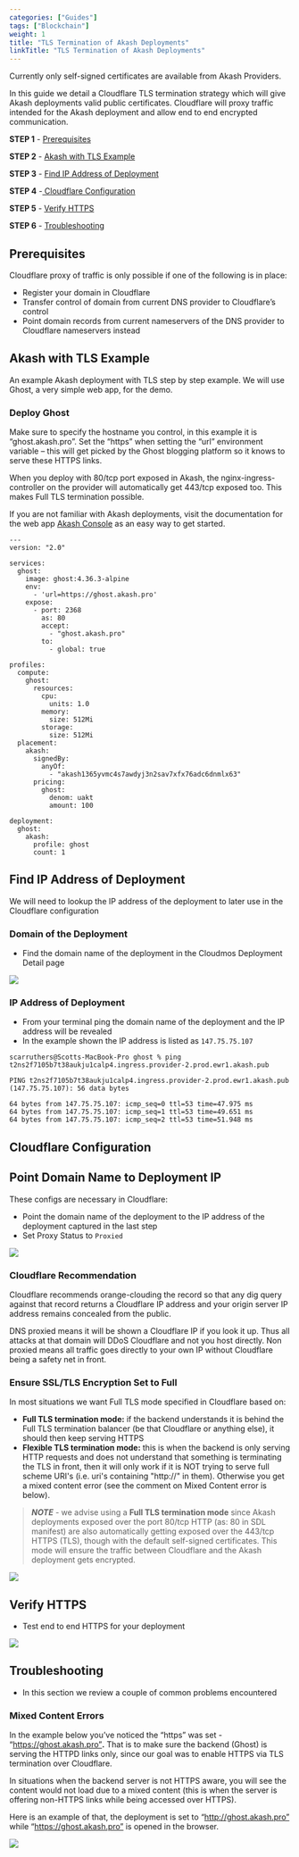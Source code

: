 ```yaml
---
categories: ["Guides"]
tags: ["Blockchain"]
weight: 1
title: "TLS Termination of Akash Deployments"
linkTitle: "TLS Termination of Akash Deployments"
---
```


Currently only self-signed certificates are available from Akash Providers.

In this guide we detail a Cloudflare TLS termination strategy which will give Akash deployments valid public certificates. Cloudflare will proxy traffic intended for the Akash deployment and allow end to end encrypted communication.

**STEP 1** - [Prerequisites](#prerequisites)

**STEP 2** - [Akash with TLS Example](#akash-with-tls-example)

**STEP 3** - [Find IP Address of Deployment](#find-ip-address-of-deployment)

**STEP 4** -[ Cloudflare Configuration](#cloudflare-configuration)

**STEP 5** - [Verify HTTPS](#verify-https)

**STEP 6** - [Troubleshooting](#troubleshooting)

## Prerequisites

Cloudflare proxy of traffic is only possible if one of the following is in place:

- Register your domain in Cloudflare
- &#x20;Transfer control of domain from current DNS provider to Cloudflare’s control&#x20;
- &#x20;Point domain records from current nameservers of the DNS provider to Cloudflare nameservers instead

## Akash with TLS Example

An example Akash deployment with TLS step by step example. We will use Ghost, a very simple web app, for the demo.

### **Deploy Ghost**

Make sure to specify the hostname you control, in this example it is “ghost.akash.pro”. Set the “https” when setting the “url” environment variable – this will get picked by the Ghost blogging platform so it knows to serve these HTTPS links.

When you deploy with 80/tcp port exposed in Akash, the nginx-ingress-controller on the provider will automatically get 443/tcp exposed too. This makes Full TLS termination possible.

If you are not familiar with Akash deployments, visit the documentation for the web app [Akash Console](/docs/deployments/akash-console/) as an easy way to get started.

```
---
version: "2.0"

services:
  ghost:
    image: ghost:4.36.3-alpine
    env:
      - 'url=https://ghost.akash.pro'
    expose:
      - port: 2368
        as: 80
        accept:
          - "ghost.akash.pro"
        to:
          - global: true

profiles:
  compute:
    ghost:
      resources:
        cpu:
          units: 1.0
        memory:
          size: 512Mi
        storage:
          size: 512Mi
  placement:
    akash:
      signedBy:
        anyOf:
          - "akash1365yvmc4s7awdyj3n2sav7xfx76adc6dnmlx63"
      pricing:
        ghost:
          denom: uakt
          amount: 100

deployment:
  ghost:
    akash:
      profile: ghost
      count: 1
```

## Find IP Address of Deployment

We will need to lookup the IP address of the deployment to later use in the Cloudflare configuration

### Domain of the Deployment

- Find the domain name of the deployment in the Cloudmos Deployment Detail page

![](https://files.gitbook.com/v0/b/gitbook-x-prod.appspot.com/o/spaces%2F-LrNFlfuifzmQ_NMKu9C-887967055%2Fuploads%2F1OLAZX7ITvAbCClUClxb%2FcloudflareURL.png?alt=media&token=c3a3e6f0-5e71-49dc-8688-afe8a58d57a8)

### IP Address of Deployment

- From your terminal ping the domain name of the deployment and the IP address will be revealed
- In the example shown the IP address is listed as `147.75.75.107`

```
scarruthers@Scotts-MacBook-Pro ghost % ping t2ns2f7105b7t38aukju1calp4.ingress.provider-2.prod.ewr1.akash.pub

PING t2ns2f7105b7t38aukju1calp4.ingress.provider-2.prod.ewr1.akash.pub (147.75.75.107): 56 data bytes

64 bytes from 147.75.75.107: icmp_seq=0 ttl=53 time=47.975 ms
64 bytes from 147.75.75.107: icmp_seq=1 ttl=53 time=49.651 ms
64 bytes from 147.75.75.107: icmp_seq=2 ttl=53 time=51.948 ms
```

## Cloudflare Configuration

## Point Domain Name to Deployment IP

These configs are necessary in Cloudflare:

- Point the domain name of the deployment to the IP address of the deployment captured in the last step
- Set Proxy Status to `Proxied`

![](https://files.gitbook.com/v0/b/gitbook-x-prod.appspot.com/o/spaces%2F-LrNFlfuifzmQ_NMKu9C-887967055%2Fuploads%2FPkRELRx4bWZqN65xAtdo%2FcloudflareDNS.png?alt=media&token=f0dd85fd-72f1-4247-baaa-43391005dc4b)

### Cloudflare Recommendation

Cloudflare recommends orange-clouding the record so that any dig query against that record returns a Cloudflare IP address and your origin server IP address remains concealed from the public.&#x20;

DNS proxied means it will be shown a Cloudflare IP if you look it up. Thus all attacks at that domain will DDoS Cloudflare and not you host directly. Non proxied means all traffic goes directly to your own IP without Cloudflare being a safety net in front.

### **Ensure SSL/TLS Encryption Set to Full**

In most situations we want Full TLS mode specified in Cloudflare based on:

- **Full TLS termination mode:** if the backend understands it is behind the Full TLS termination balancer (be that Cloudflare or anything else), it should then keep serving HTTPS
- **Flexible TLS termination mode:** this is when the backend is only serving HTTP requests and does not understand that something is terminating the TLS in front, then it will only work if it is NOT trying to serve full scheme URI's (i.e. uri's containing "http://" in them). Otherwise you get a mixed content error (see the comment on Mixed Content error is below).

> _**NOTE**_ - we advise using a **Full TLS termination mode** since Akash deployments exposed over the port 80/tcp HTTP (as: 80 in SDL manifest) are also automatically getting exposed over the 443/tcp HTTPS (TLS), though with the default self-signed certificates. This mode will ensure the traffic between Cloudflare and the Akash deployment gets encrypted.

![](https://files.gitbook.com/v0/b/gitbook-x-prod.appspot.com/o/spaces%2F-LrNFlfuifzmQ_NMKu9C-887967055%2Fuploads%2FnbC4Bqsj8Eo4nTCMNgp1%2FcloudflareTLS.png?alt=media&token=af45f034-a99b-4125-af5e-7e8c9ecd357c)

## Verify HTTPS

- Test end to end HTTPS for your deployment

![](https://files.gitbook.com/v0/b/gitbook-x-prod.appspot.com/o/spaces%2F-LrNFlfuifzmQ_NMKu9C-887967055%2Fuploads%2FWsUrM07CQNXwhQgUE2QT%2FcloudflareHttpsTest.png?alt=media&token=33350171-58a6-4731-8d73-4df77322f6c4)

## Troubleshooting

- In this section we review a couple of common problems encountered

### **Mixed Content Errors**

In the example below you’ve noticed the “https” was set - “https://ghost.akash.pro”**.** That is to make sure the backend (Ghost) is serving the HTTPD links only, since our goal was to enable HTTPS via TLS termination over Cloudflare.

In situations when the backend server is not HTTPS aware, you will see the content would not load due to a mixed content (this is when the server is offering non-HTTPS links while being accessed over HTTPS).

Here is an example of that, the deployment is set to “http://ghost.akash.pro” while “https://ghost.akash.pro” is opened in the browser.

![](https://files.gitbook.com/v0/b/gitbook-x-prod.appspot.com/o/spaces%2F-LrNFlfuifzmQ_NMKu9C-887967055%2Fuploads%2F3zaPRHd62wRj1oQrewrN%2FcloudflareMixedMedia.png?alt=media&token=30738db8-7611-4480-9c71-076c6a839d32)
